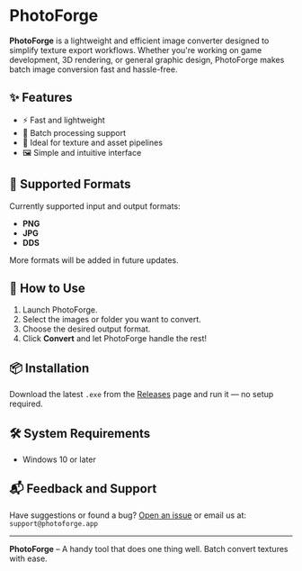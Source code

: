 # PhotoForge

**PhotoForge** is a lightweight and efficient image converter designed to simplify texture export workflows. Whether you're working on game development, 3D rendering, or general graphic design, PhotoForge makes batch image conversion fast and hassle-free.

## ✨ Features

- ⚡ Fast and lightweight
- 📁 Batch processing support
- 🧰 Ideal for texture and asset pipelines
- 🖼️ Simple and intuitive interface

## 🔄 Supported Formats

Currently supported input and output formats:

- **PNG**
- **JPG**
- **DDS**

More formats will be added in future updates.

## 🚀 How to Use

1. Launch PhotoForge.
2. Select the images or folder you want to convert.
3. Choose the desired output format.
4. Click **Convert** and let PhotoForge handle the rest!

## 📦 Installation

Download the latest `.exe` from the [Releases](#) page and run it — no setup required.

## 🛠️ System Requirements

- Windows 10 or later

## 📬 Feedback and Support

Have suggestions or found a bug? [Open an issue](#) or email us at: `support@photoforge.app`

---

**PhotoForge** – A handy tool that does one thing well. Batch convert textures with ease.
